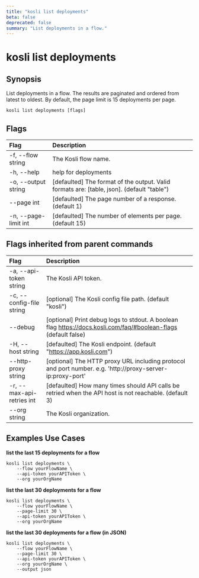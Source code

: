 ```yaml
---
title: "kosli list deployments"
beta: false
deprecated: false
summary: "List deployments in a flow."
---
```


# kosli list deployments

## Synopsis

List deployments in a flow.
The results are paginated and ordered from latest to oldest.
By default, the page limit is 15 deployments per page.


```shell
kosli list deployments [flags]
```

## Flags
| Flag | Description |
| :--- | :--- |
|    -f, --flow string  |  The Kosli flow name.  |
|    -h, --help  |  help for deployments  |
|    -o, --output string  |  [defaulted] The format of the output. Valid formats are: [table, json]. (default "table")  |
|        --page int  |  [defaulted] The page number of a response. (default 1)  |
|    -n, --page-limit int  |  [defaulted] The number of elements per page. (default 15)  |


## Flags inherited from parent commands
| Flag | Description |
| :--- | :--- |
|    -a, --api-token string  |  The Kosli API token.  |
|    -c, --config-file string  |  [optional] The Kosli config file path. (default "kosli")  |
|        --debug  |  [optional] Print debug logs to stdout. A boolean flag https://docs.kosli.com/faq/#boolean-flags (default false)  |
|    -H, --host string  |  [defaulted] The Kosli endpoint. (default "https://app.kosli.com")  |
|        --http-proxy string  |  [optional] The HTTP proxy URL including protocol and port number. e.g. 'http://proxy-server-ip:proxy-port'  |
|    -r, --max-api-retries int  |  [defaulted] How many times should API calls be retried when the API host is not reachable. (default 3)  |
|        --org string  |  The Kosli organization.  |


## Examples Use Cases

**list the last 15 deployments for a flow**

```shell
kosli list deployments \ 
	--flow yourFlowName \
	--api-token yourAPIToken \
	--org yourOrgName

```

**list the last 30 deployments for a flow**

```shell
kosli list deployments \ 
	--flow yourFlowName \	
	--page-limit 30 \
	--api-token yourAPIToken \
	--org yourOrgName

```

**list the last 30 deployments for a flow (in JSON)**

```shell
kosli list deployments \ 
	--flow yourFlowName \
	--page-limit 30 \
	--api-token yourAPIToken \
	--org yourOrgName \
	--output json
```

